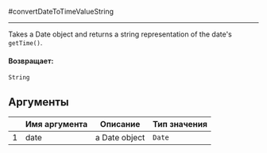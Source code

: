 #convertDateToTimeValueString

---

Takes a Date object and returns a string representation of the date's `getTime()`.

#### Возвращает:

`String`

## Аргументы

|  | Имя аргумента | Описание | Тип значения |
| --- | --- | --- | --- |
| 1 | date | a Date object | `Date` |

